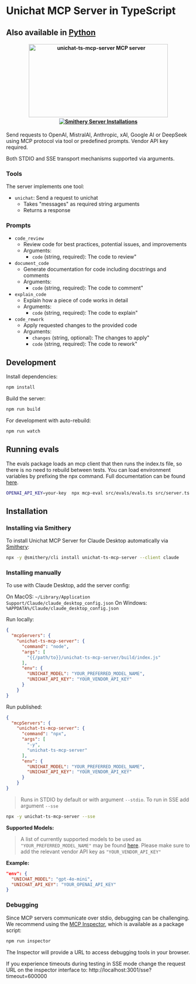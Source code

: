 # Unichat MCP Server in TypeScript
Also available in [Python](https://github.com/amidabuddha/unichat-mcp-server)
--
 <h4 align="center">
  <a href="https://glama.ai/mcp/servers/ub2u8wtbbv"><img width="380" height="200" src="https://glama.ai/mcp/servers/ub2u8wtbbv/badge" alt="unichat-ts-mcp-server MCP server" /></a>
  <a href="https://smithery.ai/server/unichat-ts-mcp-server"><br>
  <img src="https://smithery.ai/badge/unichat-ts-mcp-server" alt="Smithery Server Installations" />
  </a>
</h4>

Send requests to OpenAI, MistralAI, Anthropic, xAI, Google AI or DeepSeek using MCP protocol via tool or predefined prompts. Vendor API key required.

Both STDIO and SSE transport mechanisms supported via arguments.



### Tools

The server implements one tool:
- `unichat`: Send a request to unichat
  - Takes "messages" as required string arguments
  - Returns a response

### Prompts

- `code_review`
  - Review code for best practices, potential issues, and improvements
  - Arguments:
    - `code` (string, required): The code to review"
- `document_code`
  - Generate documentation for code including docstrings and comments
  - Arguments:
    - `code` (string, required): The code to comment"
- `explain_code`
  - Explain how a piece of code works in detail
  - Arguments:
    - `code` (string, required): The code to explain"
- `code_rework`
  - Apply requested changes to the provided code
  - Arguments:
    - `changes` (string, optional): The changes to apply"
    - `code` (string, required): The code to rework"

## Development

Install dependencies:
```bash
npm install
```

Build the server:
```bash
npm run build
```

For development with auto-rebuild:
```bash
npm run watch
```



## Running evals

The evals package loads an mcp client that then runs the index.ts file, so there is no need to rebuild between tests. You can load environment variables by prefixing the npx command. Full documentation can be found [here](https://www.mcpevals.io/docs).

```bash
OPENAI_API_KEY=your-key  npx mcp-eval src/evals/evals.ts src/server.ts
```
## Installation

### Installing via Smithery

To install Unichat MCP Server for Claude Desktop automatically via [Smithery](https://smithery.ai/server/unichat-ts-mcp-server):

```bash
npx -y @smithery/cli install unichat-ts-mcp-server --client claude
```

### Installing manually

To use with Claude Desktop, add the server config:

On MacOS: `~/Library/Application Support/Claude/claude_desktop_config.json`
On Windows: `%APPDATA%/Claude/claude_desktop_config.json`

Run locally:
```json
{
  "mcpServers": {
    "unichat-ts-mcp-server": {
      "command": "node",
      "args": [
        "{{/path/to}}/unichat-ts-mcp-server/build/index.js"
      ],
      "env": {
        "UNICHAT_MODEL": "YOUR_PREFERRED_MODEL_NAME",
        "UNICHAT_API_KEY": "YOUR_VENDOR_API_KEY"
      }
    }
}
```
Run published:
```json
{
  "mcpServers": {
    "unichat-ts-mcp-server": {
      "command": "npx",
      "args": [
        "-y",
        "unichat-ts-mcp-server"
      ],
      "env": {
        "UNICHAT_MODEL": "YOUR_PREFERRED_MODEL_NAME",
        "UNICHAT_API_KEY": "YOUR_VENDOR_API_KEY"
      }
    }
}
```


> Runs in STDIO by default or with argument `--stdio`. To run in SSE add argument `--sse`
```bash
npx -y unichat-ts-mcp-server --sse
```
**Supported Models:**
> A list of currently supported models to be used as `"YOUR_PREFERRED_MODEL_NAME"` may be found [here](https://github.com/amidabuddha/unichat-ts/blob/main/src/models.ts). Please make sure to add the relevant vendor API key as `"YOUR_VENDOR_API_KEY"`

**Example:**
```json
"env": {
  "UNICHAT_MODEL": "gpt-4o-mini",
  "UNICHAT_API_KEY": "YOUR_OPENAI_API_KEY"
}
```
### Debugging

Since MCP servers communicate over stdio, debugging can be challenging. We recommend using the [MCP Inspector](https://github.com/modelcontextprotocol/inspector), which is available as a package script:

```bash
npm run inspector
```

The Inspector will provide a URL to access debugging tools in your browser.

If you experience timeouts during testing in SSE mode change the request URL on the inspector interface to: http://localhost:3001/sse?timeout=600000
